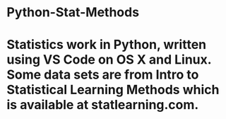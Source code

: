 # Python-Stat-Methods

# Statistics work in Python, written using VS Code on OS X and Linux. Some data sets are from Intro to Statistical Learning Methods which is available at statlearning.com.

